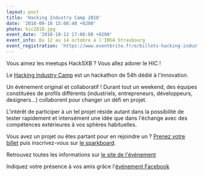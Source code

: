 ```yaml
---
layout: post
title: 'Hacking Industry Camp 2018'
date: '2018-09-18 15:08:48 +0200'
photo: hic2018.jpg
event_date: '2018-10-12 17:00:00 +0200'
event_info: Du 12 au 14 octobre à l'INSA Strasbourg
event_registration: 'https://www.eventbrite.fr/e/billets-hacking-industry-camp-2018-48193252315'
---
```

Vous aimez les meetups HackSXB ? Vous allez adorer le HIC !

Le [Hacking Industry Camp](https://www.eventbrite.fr/e/billets-hacking-industry-camp-2018-48193252315) est un hackathon de 54h dédié à l'innovation.

Un évènement original et collaboratif ! Durant tout un weekend, des équipes constituées de profils différents (industriels, entrepreneurs, développeurs, designers...) collaborent pour changer un défi en projet.

L'intérêt de participer à un tel projet réside autant dans la possibilité de tester rapidement et intensément une idée que dans l'échange avec des compétences extérieures à vos sphères habituelles.

Vous avez un projet ou êtes partant pour en rejoindre un ? [Prenez votre billet](https://www.eventbrite.fr/e/billets-hacking-industry-camp-2018-48193252315) puis inscrivez-vous sur [le sparkboard](http://hic2018.sparkboard.com).

Retrouvez toutes les informations sur [le site de l'événement](http://hackingindustry.camp/)

Indiquez votre présence à vos amis grâce l'[événement Facebook](https://www.facebook.com/events/315765462505622/)

